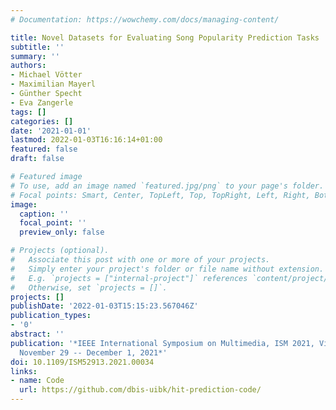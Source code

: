 ```yaml
---
# Documentation: https://wowchemy.com/docs/managing-content/

title: Novel Datasets for Evaluating Song Popularity Prediction Tasks
subtitle: ''
summary: ''
authors:
- Michael Vötter
- Maximilian Mayerl
- Günther Specht
- Eva Zangerle
tags: []
categories: []
date: '2021-01-01'
lastmod: 2022-01-03T16:16:14+01:00
featured: false
draft: false

# Featured image
# To use, add an image named `featured.jpg/png` to your page's folder.
# Focal points: Smart, Center, TopLeft, Top, TopRight, Left, Right, BottomLeft, Bottom, BottomRight.
image:
  caption: ''
  focal_point: ''
  preview_only: false

# Projects (optional).
#   Associate this post with one or more of your projects.
#   Simply enter your project's folder or file name without extension.
#   E.g. `projects = ["internal-project"]` references `content/project/deep-learning/index.md`.
#   Otherwise, set `projects = []`.
projects: []
publishDate: '2022-01-03T15:15:23.567046Z'
publication_types:
- '0'
abstract: ''
publication: '*IEEE International Symposium on Multimedia, ISM 2021, Virtual Event,
  November 29 -- December 1, 2021*'
doi: 10.1109/ISM52913.2021.00034
links:
- name: Code
  url: https://github.com/dbis-uibk/hit-prediction-code/
---
```

